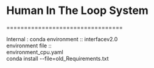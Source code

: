 # Human In The Loop System


=================================

Internal :
conda environment :: interfacev2.0 		
environment file ::		 
environment_cpu.yaml		
conda install --file=old_Requirements.txt		


 

